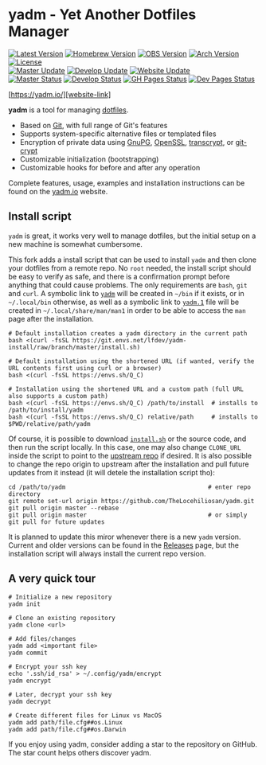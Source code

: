 # yadm - Yet Another Dotfiles Manager

[![Latest Version][releases-badge]][releases-link]
[![Homebrew Version][homebrew-badge]][homebrew-link]
[![OBS Version][obs-badge]][obs-link]
[![Arch Version][arch-badge]][arch-link]
[![License][license-badge]][license-link]<br />
[![Master Update][master-date]][master-commits]
[![Develop Update][develop-date]][develop-commits]
[![Website Update][website-date]][website-commits]<br />
[![Master Status][master-badge]][workflow-master]
[![Develop Status][develop-badge]][workflow-develop]
[![GH Pages Status][gh-pages-badge]][workflow-gh-pages]
[![Dev Pages Status][dev-pages-badge]][workflow-dev-pages]

[https://yadm.io/][website-link]

**yadm** is a tool for managing [dotfiles][].

* Based on [Git][], with full range of Git's features
* Supports system-specific alternative files or templated files
* Encryption of private data using [GnuPG][], [OpenSSL][], [transcrypt][], or
  [git-crypt][]
* Customizable initialization (bootstrapping)
* Customizable hooks for before and after any operation

Complete features, usage, examples and installation instructions can be found on
the [yadm.io][website-link] website.

## Install script

`yadm` is great, it works very well to manage dotfiles, but the initial setup on a new machine is somewhat cumbersome.

This fork adds a install script that can be used to install `yadm` and then clone your dotfiles from a remote repo. No `root` needed, the install script should be easy to verify as safe, and there is a confirmation prompt before anything that could cause problems. The only requirements are `bash`, `git` and `curl`. A symbolic link to [`yadm`](yadm) will be created in `~/bin` if it exists, or in `~/.local/bin` otherwise, as well as a symbolic link to [`yadm.1`](yadm.md) file will be created in `~/.local/share/man/man1` in order to be able to access the `man` page after the installation.

    # Default installation creates a yadm directory in the current path
    bash <(curl -fsSL https://git.envs.net/lfdev/yadm-install/raw/branch/master/install.sh)

    # Default installation using the shortened URL (if wanted, verify the URL contents first using curl or a browser)
    bash <(curl -fsSL https://envs.sh/Q_C)

    # Installation using the shortened URL and a custom path (full URL also supports a custom path)
    bash <(curl -fsSL https://envs.sh/Q_C) /path/to/install  # installs to /path/to/install/yadm
    bash <(curl -fsSL https://envs.sh/Q_C) relative/path     # installs to $PWD/relative/path/yadm

Of course, it is possible to download [`install.sh`](install.sh) or the source code, and then run the script locally. In this case, one may also change `CLONE_URL` inside the script to point to the [upstream repo][] if desired. It is also possible to change the repo origin to upstream after the installation and pull future updates from it instead (it will detele the installation script tho):

    cd /path/to/yadm                                        # enter repo directory
    git remote set-url origin https://github.com/TheLocehiliosan/yadm.git
    git pull origin master --rebase
    git pull origin master                                  # or simply git pull for future updates

It is planned to update this miror whenever there is a new `yadm` version. Current and older versions can be found in the [Releases][] page, but the installation script will always install the current repo version.

## A very quick tour

    # Initialize a new repository
    yadm init

    # Clone an existing repository
    yadm clone <url>

    # Add files/changes
    yadm add <important file>
    yadm commit

    # Encrypt your ssh key
    echo '.ssh/id_rsa' > ~/.config/yadm/encrypt
    yadm encrypt

    # Later, decrypt your ssh key
    yadm decrypt

    # Create different files for Linux vs MacOS
    yadm add path/file.cfg##os.Linux
    yadm add path/file.cfg##os.Darwin

If you enjoy using yadm, consider adding a star to the repository on GitHub.
The star count helps others discover yadm.

[Git]: https://git-scm.com/
[GnuPG]: https://gnupg.org/
[OpenSSL]: https://www.openssl.org/
[arch-badge]: https://img.shields.io/archlinux/v/extra/any/yadm
[arch-link]: https://archlinux.org/packages/extra/any/yadm/
[dev-pages-badge]: https://img.shields.io/github/actions/workflow/status/TheLocehiliosan/yadm/test.yml?branch=dev-pages
[develop-badge]: https://img.shields.io/github/actions/workflow/status/TheLocehiliosan/yadm/test.yml?branch=develop
[develop-commits]: https://github.com/TheLocehiliosan/yadm/commits/develop
[develop-date]: https://img.shields.io/github/last-commit/TheLocehiliosan/yadm/develop.svg?label=develop
[dotfiles]: https://en.wikipedia.org/wiki/Hidden_file_and_hidden_directory
[gh-pages-badge]: https://img.shields.io/github/actions/workflow/status/TheLocehiliosan/yadm/test.yml?branch=gh-pages
[git-crypt]: https://github.com/AGWA/git-crypt
[homebrew-badge]: https://img.shields.io/homebrew/v/yadm.svg
[homebrew-link]: https://formulae.brew.sh/formula/yadm
[license-badge]: https://img.shields.io/github/license/TheLocehiliosan/yadm.svg
[license-link]: https://github.com/TheLocehiliosan/yadm/blob/master/LICENSE
[master-badge]: https://img.shields.io/github/actions/workflow/status/TheLocehiliosan/yadm/test.yml?branch=master
[master-commits]: https://github.com/TheLocehiliosan/yadm/commits/master
[master-date]: https://img.shields.io/github/last-commit/TheLocehiliosan/yadm/master.svg?label=master
[obs-badge]: https://img.shields.io/badge/OBS-v3.2.2-blue
[obs-link]: https://software.opensuse.org//download.html?project=home%3ATheLocehiliosan%3Ayadm&package=yadm
[releases-badge]: https://img.shields.io/github/tag/TheLocehiliosan/yadm.svg?label=latest+release
[releases-link]: https://github.com/TheLocehiliosan/yadm/releases
[upstream repo]: https://github.com/TheLocehiliosan/yadm.git
[transcrypt]: https://github.com/elasticdog/transcrypt
[travis-ci]: https://travis-ci.com/TheLocehiliosan/yadm/branches
[website-commits]: https://github.com/TheLocehiliosan/yadm/commits/gh-pages
[website-date]: https://img.shields.io/github/last-commit/TheLocehiliosan/yadm/gh-pages.svg?label=website
[website-link]: https://yadm.io/
[workflow-dev-pages]: https://github.com/thelocehiliosan/yadm/actions?query=workflow%3a%22test+site%22+branch%3adev-pages
[workflow-develop]: https://github.com/TheLocehiliosan/yadm/actions?query=workflow%3ATests+branch%3Adevelop
[workflow-gh-pages]: https://github.com/thelocehiliosan/yadm/actions?query=workflow%3a%22test+site%22+branch%3agh-pages
[workflow-master]: https://github.com/TheLocehiliosan/yadm/actions?query=workflow%3ATests+branch%3Amaster
[Releases]: https://git.envs.net/lfdev/yadm-install/releases